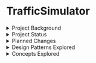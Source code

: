 # TrafficSimulator

<details>
<summary>Project Background</summary>
The Capstone Project for the Computer Science program at UMGC.
A concurrent Java program written using Swing, Threads, Listeners, and Event Handlers.
TrafficLightDescription.PDF is where interested parties may find additional assignment details. 
</details>

<details>
<summary>Project Status</summary>
This project is in maintenance phase. Original project requirements have been met. Please see TrafficLightDescription.PDF for original requirements.
</details>

<details>
<summary>Planned Changes</summary>
  - Change landing page to display time on initial load<br>
  - Add Dark Mode<br>
  - Add in-context help<br>
  - Change panels in UI to display many more components at a time<br>
  - Fix TrafficLight bug (Does not stop on STOP) only stops being displayed<br>
  - Add application exit on STOP press<br>
</details>

<details>
<summary>Design Patterns Explored</summary>
  - Builder Pattern<br>
  - Command Pattern<br>
  - Singleton Pattern<br>
  - Strategy Pattern<br>
  - MVC Pattern<br>
</details>

<details>
<summary>Concepts Explored</summary>
<summary>Processing</summary>
  * Concurrent Processing<br>
  * Multi Threaded Processing<br>
  * Real Time Processing<br>
<summary>Application Architechture</summary>
  * Distributed Applications<br>
  * Monolothic Applications<br> 
  * Monotask Architectures<br>
  * Multitask Architectures<br>
</details>
  







